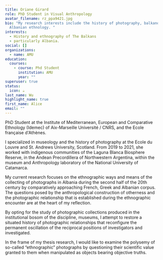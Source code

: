```yaml
---
title: Oriane Girard
role: PhD Student in Visual Anthropology
avatar_filename: rz_ppa9421.jpg
bio: "My research interests include the history of photography, balkanology and
  Albanian ethnology. "
interests:
  - History and ethnography of The Balkans
  - particularly Albania.
social: []
organizations:
  - name: AMU
education:
  courses:
    - course: Phd Student
      institution: AMU
      year: ""
superuser: true
status:
  icon: ☕️
last_name: Wu
highlight_name: true
first_name: Alice
email: ""
---
```

PhD Student at the Institute of Mediterranean, European and Comparative Ethnology (Idemec) of Aix-Marseille Université / CNRS, and the Ecole française d'Athènes. 

I specialized in museology and the history of photography at the Ecole du Louvre and St. Andrews University, Scotland. From 2019 to 2021, she worked with indigenous communities of the Laguna Blanca Biosphere Reserve, in the Andean Precordillera of Northwestern Argentina, within the museum and Anthropology laboratory of the National University of Catamarca.

M﻿y current research focuses on the ethnographic ways and means of the collecting of photographs in Albania during the second half of the 20th century by comparatively approaching French, Greek and Albanian corpus. The questions posed by the anthropological construction of otherness and the photographic relationship that is established during the ethnographic encounter are at the heart of my reflection. 

By opting for the study of photographic collections produced in the institutional bosom of the discipline, museums, I attempt to restore a situated history of photographic relationships that reconfigure the permanent oscillation of the reciprocal positions of investigators and investigated. 

I﻿n the frame of my thesis research, I would like to examine the polysemy of so-called “ethnographic” photographs by questioning their scientific value granted to them when manipulated as objects bearing objective truths.